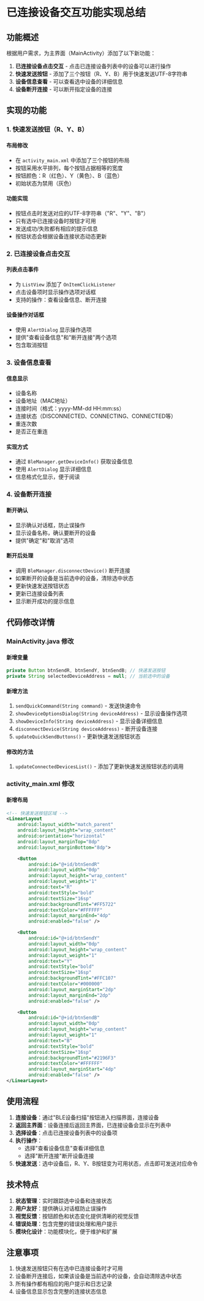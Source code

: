 # 已连接设备交互功能实现总结

## 功能概述

根据用户需求，为主界面（MainActivity）添加了以下新功能：

1. **已连接设备点击交互** - 点击已连接设备列表中的设备可以进行操作
2. **快速发送按钮** - 添加了三个按钮（R、Y、B）用于快速发送UTF-8字符串
3. **设备信息查看** - 可以查看选中设备的详细信息
4. **设备断开连接** - 可以断开指定设备的连接

## 实现的功能

### 1. 快速发送按钮（R、Y、B）

#### 布局修改
- 在 `activity_main.xml` 中添加了三个按钮的布局
- 按钮采用水平排列，每个按钮占据相等的宽度
- 按钮颜色：R（红色）、Y（黄色）、B（蓝色）
- 初始状态为禁用（灰色）

#### 功能实现
- 按钮点击时发送对应的UTF-8字符串（"R"、"Y"、"B"）
- 只有选中已连接设备时按钮才可用
- 发送成功/失败都有相应的提示信息
- 按钮状态会根据设备连接状态动态更新

### 2. 已连接设备点击交互

#### 列表点击事件
- 为 `ListView` 添加了 `OnItemClickListener`
- 点击设备项时显示操作选项对话框
- 支持的操作：查看设备信息、断开连接

#### 设备操作对话框
- 使用 `AlertDialog` 显示操作选项
- 提供"查看设备信息"和"断开连接"两个选项
- 包含取消按钮

### 3. 设备信息查看

#### 信息显示
- 设备名称
- 设备地址（MAC地址）
- 连接时间（格式：yyyy-MM-dd HH:mm:ss）
- 连接状态（DISCONNECTED、CONNECTING、CONNECTED等）
- 重连次数
- 是否正在重连

#### 实现方式
- 通过 `BleManager.getDeviceInfo()` 获取设备信息
- 使用 `AlertDialog` 显示详细信息
- 信息格式化显示，便于阅读

### 4. 设备断开连接

#### 断开确认
- 显示确认对话框，防止误操作
- 显示设备名称，确认要断开的设备
- 提供"确定"和"取消"选项

#### 断开后处理
- 调用 `BleManager.disconnectDevice()` 断开连接
- 如果断开的设备是当前选中的设备，清除选中状态
- 更新快速发送按钮状态
- 更新已连接设备列表
- 显示断开成功的提示信息

## 代码修改详情

### MainActivity.java 修改

#### 新增变量
```java
private Button btnSendR, btnSendY, btnSendB; // 快速发送按钮
private String selectedDeviceAddress = null; // 当前选中的设备
```

#### 新增方法
1. `sendQuickCommand(String command)` - 发送快速命令
2. `showDeviceOptionsDialog(String deviceAddress)` - 显示设备操作选项
3. `showDeviceInfo(String deviceAddress)` - 显示设备详细信息
4. `disconnectDevice(String deviceAddress)` - 断开设备连接
5. `updateQuickSendButtons()` - 更新快速发送按钮状态

#### 修改的方法
1. `updateConnectedDevicesList()` - 添加了更新快速发送按钮状态的调用

### activity_main.xml 修改

#### 新增布局
```xml
<!-- 快速发送按钮区域 -->
<LinearLayout
    android:layout_width="match_parent"
    android:layout_height="wrap_content"
    android:orientation="horizontal"
    android:layout_marginTop="8dp"
    android:layout_marginBottom="8dp">

    <Button
        android:id="@+id/btnSendR"
        android:layout_width="0dp"
        android:layout_height="wrap_content"
        android:layout_weight="1"
        android:text="R"
        android:textStyle="bold"
        android:textSize="16sp"
        android:backgroundTint="#FF5722"
        android:textColor="#FFFFFF"
        android:layout_marginEnd="4dp"
        android:enabled="false" />

    <Button
        android:id="@+id/btnSendY"
        android:layout_width="0dp"
        android:layout_height="wrap_content"
        android:layout_weight="1"
        android:text="Y"
        android:textStyle="bold"
        android:textSize="16sp"
        android:backgroundTint="#FFC107"
        android:textColor="#000000"
        android:layout_marginStart="2dp"
        android:layout_marginEnd="2dp"
        android:enabled="false" />

    <Button
        android:id="@+id/btnSendB"
        android:layout_width="0dp"
        android:layout_height="wrap_content"
        android:layout_weight="1"
        android:text="B"
        android:textStyle="bold"
        android:textSize="16sp"
        android:backgroundTint="#2196F3"
        android:textColor="#FFFFFF"
        android:layout_marginStart="4dp"
        android:enabled="false" />
</LinearLayout>
```

## 使用流程

1. **连接设备**：通过"BLE设备扫描"按钮进入扫描界面，连接设备
2. **返回主界面**：设备连接后返回主界面，已连接设备会显示在列表中
3. **选择设备**：点击已连接设备列表中的设备项
4. **执行操作**：
   - 选择"查看设备信息"查看详细信息
   - 选择"断开连接"断开设备连接
5. **快速发送**：选中设备后，R、Y、B按钮变为可用状态，点击即可发送对应命令

## 技术特点

1. **状态管理**：实时跟踪选中设备和连接状态
2. **用户友好**：提供确认对话框防止误操作
3. **视觉反馈**：按钮颜色和状态变化提供清晰的视觉反馈
4. **错误处理**：包含完整的错误处理和用户提示
5. **模块化设计**：功能模块化，便于维护和扩展

## 注意事项

1. 快速发送按钮只有在选中已连接设备时才可用
2. 设备断开连接后，如果该设备是当前选中的设备，会自动清除选中状态
3. 所有操作都有相应的用户提示和日志记录
4. 设备信息显示包含完整的连接状态信息 